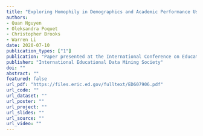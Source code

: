 ```yaml
---
title: "Exploring Homophily in Demographics and Academic Performance Using Spatial-Temporal Student Networks"
authors:
- Quan Nguyen
- Oleksandra Poquet
- Christopher Brooks
- Warren Li
date: 2020-07-10
publication_types: ["1"]
publication: "Paper presented at the International Conference on Educational Data Mining (EDM) (13th, Online, Jul 10-13, 2020)"
publisher: "International Educational Data Mining Society"
doi: ""
abstract: ""
featured: false
url_pdf: "https://files.eric.ed.gov/fulltext/ED607906.pdf"
url_code: ""
url_dataset: ""
url_poster: ""
url_project: ""
url_slides: ""
url_source: ""
url_video: ""
---
```

